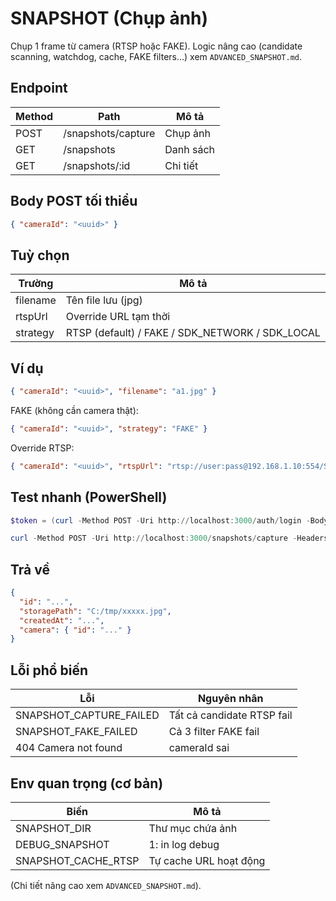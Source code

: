 # SNAPSHOT (Chụp ảnh)

Chụp 1 frame từ camera (RTSP hoặc FAKE). Logic nâng cao (candidate scanning, watchdog, cache, FAKE filters...) xem `ADVANCED_SNAPSHOT.md`.

## Endpoint
| Method | Path | Mô tả |
|--------|------|------|
| POST | /snapshots/capture | Chụp ảnh |
| GET | /snapshots | Danh sách |
| GET | /snapshots/:id | Chi tiết |

## Body POST tối thiểu
```json
{ "cameraId": "<uuid>" }
```

## Tuỳ chọn
| Trường | Mô tả |
|--------|------|
| filename | Tên file lưu (jpg) |
| rtspUrl | Override URL tạm thời |
| strategy | RTSP (default) / FAKE / SDK_NETWORK / SDK_LOCAL |

## Ví dụ
```json
{ "cameraId": "<uuid>", "filename": "a1.jpg" }
```
FAKE (không cần camera thật):
```json
{ "cameraId": "<uuid>", "strategy": "FAKE" }
```
Override RTSP:
```json
{ "cameraId": "<uuid>", "rtspUrl": "rtsp://user:pass@192.168.1.10:554/Streaming/Channels/101" }
```

## Test nhanh (PowerShell)
```powershell
$token = (curl -Method POST -Uri http://localhost:3000/auth/login -Body '{"username":"admin","password":"admin123"}' -ContentType 'application/json').Content | ConvertFrom-Json | Select -ExpandProperty accessToken

curl -Method POST -Uri http://localhost:3000/snapshots/capture -Headers @{Authorization="Bearer $token"} -Body '{"cameraId":"<id>"}' -ContentType 'application/json'
```

## Trả về
```json
{
  "id": "...",
  "storagePath": "C:/tmp/xxxxx.jpg",
  "createdAt": "...",
  "camera": { "id": "..." }
}
```

## Lỗi phổ biến
| Lỗi | Nguyên nhân |
|-----|-------------|
| SNAPSHOT_CAPTURE_FAILED | Tất cả candidate RTSP fail |
| SNAPSHOT_FAKE_FAILED | Cả 3 filter FAKE fail |
| 404 Camera not found | cameraId sai |

## Env quan trọng (cơ bản)
| Biến | Mô tả |
|------|------|
| SNAPSHOT_DIR | Thư mục chứa ảnh |
| DEBUG_SNAPSHOT | 1: in log debug |
| SNAPSHOT_CACHE_RTSP | Tự cache URL hoạt động |

(Chi tiết nâng cao xem `ADVANCED_SNAPSHOT.md`).
